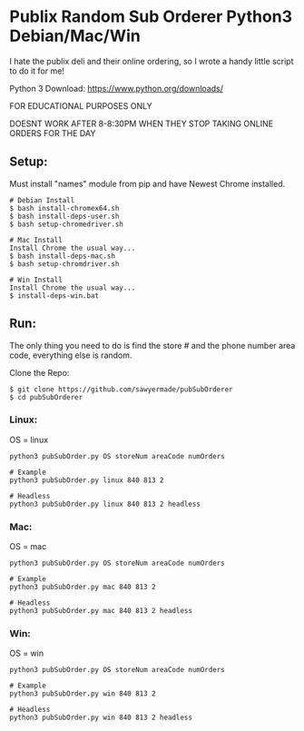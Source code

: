 # Publix Random Sub Orderer Python3 Debian/Mac/Win
I hate the publix deli and their online ordering, so I wrote a handy little script to do it for me!

Python 3 Download: https://www.python.org/downloads/

FOR EDUCATIONAL PURPOSES ONLY

DOESNT WORK AFTER 8-8:30PM WHEN THEY STOP TAKING ONLINE ORDERS FOR THE DAY

## Setup:
Must install "names" module from pip and have Newest Chrome installed.
```
# Debian Install
$ bash install-chromex64.sh
$ bash install-deps-user.sh
$ bash setup-chromedriver.sh

# Mac Install
Install Chrome the usual way...
$ bash install-deps-mac.sh
$ bash setup-chromdriver.sh

# Win Install
Install Chrome the usual way...
$ install-deps-win.bat
```
## Run:
The only thing you need to do is find the store # and the phone number area code, everything else is random.

Clone the Repo:
```
$ git clone https://github.com/sawyermade/pubSubOrderer
$ cd pubSubOrderer
```
### Linux:
OS = linux
```
python3 pubSubOrder.py OS storeNum areaCode numOrders

# Example
python3 pubSubOrder.py linux 840 813 2

# Headless
python3 pubSubOrder.py linux 840 813 2 headless
```
### Mac:
OS = mac
```
python3 pubSubOrder.py OS storeNum areaCode numOrders

# Example
python3 pubSubOrder.py mac 840 813 2

# Headless
python3 pubSubOrder.py mac 840 813 2 headless
```
### Win:
OS = win
```
python3 pubSubOrder.py OS storeNum areaCode numOrders

# Example
python3 pubSubOrder.py win 840 813 2

# Headless
python3 pubSubOrder.py win 840 813 2 headless
```